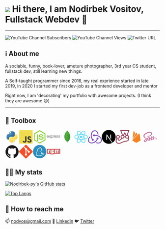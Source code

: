 # <img src="https://c.tenor.com/SNL9_xhZl9oAAAAi/waving-hand-joypixels.gif" width="30px"> Hi there, I am Nodirbek Vositov, Fullstack Webdev 🚀 


-------
![YouTube Channel Subscribers](https://img.shields.io/youtube/channel/subscribers/UC7UJYaFjlFf919Z5sJt7KgA?logoColor=black&style=social)
![YouTube Channel Views](https://img.shields.io/youtube/channel/views/UC7UJYaFjlFf919Z5sJt7KgA?logoColor=black&style=social)
![Twitter URL](https://img.shields.io/twitter/url?logoColor=black&style=social&url=https%3A%2F%2Ftwitter.com%2FNVositov)

## ℹ️ About me

A sociable, funny, book-lover, ameture photographer, 3rd year CS student, fullstack dev, still learning new things.

A Self-taught programmer since 2016, my real exprience started in late 2019, in 2020 I started my first dev-job as a frontend developer and mentor

Right now, I am 'decorating' my portfolio with awesome projects. (I think they are awesome 😅)

-----

## 🧰 Toolbox


<img src="https://github.com/devicons/devicon/blob/master/icons/python/python-original.svg" width="45px"><img src="https://github.com/devicons/devicon/blob/master/icons/javascript/javascript-original.svg" width="45px"><img src="https://github.com/devicons/devicon/blob/master/icons/nodejs/nodejs-original.svg" width="45px"><img src="https://github.com/devicons/devicon/blob/master/icons/express/express-original-wordmark.svg" width="45px"><img src="https://github.com/devicons/devicon/blob/master/icons/mongodb/mongodb-original.svg" width="45px"><img src="https://github.com/devicons/devicon/blob/master/icons/react/react-original.svg" width="45px"><img src="https://github.com/devicons/devicon/blob/master/icons/redux/redux-original.svg" width="45px"><img src="https://github.com/devicons/devicon/blob/master/icons/nextjs/nextjs-original.svg" width="45px"><img src="https://github.com/devicons/devicon/blob/master/icons/jest/jest-plain.svg" width="45px"><img src="https://github.com/devicons/devicon/blob/master/icons/firebase/firebase-plain.svg" width="45px"><img src="https://github.com/devicons/devicon/blob/master/icons/sass/sass-original.svg" width="45px"><img src="https://github.com/devicons/devicon/blob/master/icons/github/github-original.svg" width="45px"><img src="https://github.com/devicons/devicon/blob/master/icons/git/git-original.svg" width="45px"><img src="https://github.com/devicons/devicon/blob/master/icons/yarn/yarn-original.svg" width="45px"><img src="https://github.com/devicons/devicon/blob/master/icons/npm/npm-original-wordmark.svg" width="45px">


## 🏃‍♂️ My stats
[![Nodirbek-py's GitHub stats](https://github-readme-stats.vercel.app/api?username=nodirbek-py&show_icons=true)](https://github.com/anuraghazra/github-readme-stats)

[![Top Langs](https://github-readme-stats.vercel.app/api/top-langs/?username=nodirbek-py&show_icons=true&layout=compact)](https://github.com/anuraghazra/github-readme-stats)

## 🤙 How to reach me

📫 nodvos@gmail.com
🔗 [Linkedin](https://linkedin.com/in/nodirbekvositov)
🐦 [Twitter](https://twitter.com/NVositov)

<!-- GITHUB-COMMITS-LIST:START  -->

<!-- GITHUB-COMMITS-LIST:END  -->
<!--
**Nodirbek-py/nodirbek-py** is a ✨ _special_ ✨ repository because its `README.md` (this file) appears on your GitHub profile.

Here are some ideas to get you started:

- 🔭 I’m currently working on ...
- 🌱 I’m currently learning ...
- 👯 I’m looking to collaborate on ...
- 🤔 I’m looking for help with ...
- 💬 Ask me about ...
- 📫 How to reach me: ...
- 😄 Pronouns: ...
- ⚡ Fun fact: ...
-->
